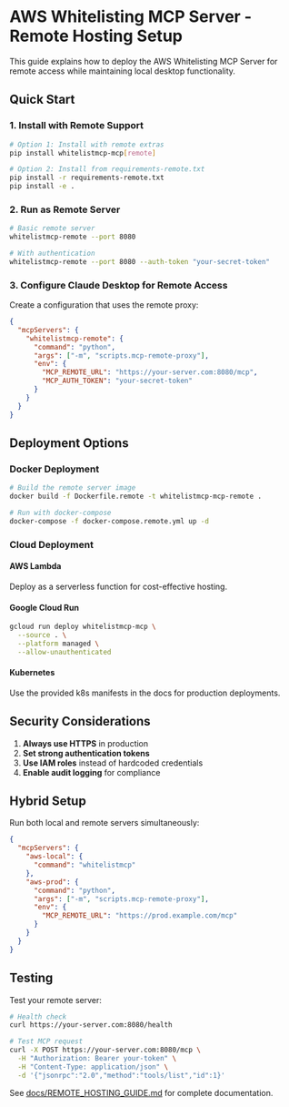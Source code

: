 # AWS Whitelisting MCP Server - Remote Hosting Setup

This guide explains how to deploy the AWS Whitelisting MCP Server for remote access while maintaining local desktop functionality.

## Quick Start

### 1. Install with Remote Support

```bash
# Option 1: Install with remote extras
pip install whitelistmcp-mcp[remote]

# Option 2: Install from requirements-remote.txt
pip install -r requirements-remote.txt
pip install -e .
```

### 2. Run as Remote Server

```bash
# Basic remote server
whitelistmcp-remote --port 8080

# With authentication
whitelistmcp-remote --port 8080 --auth-token "your-secret-token"
```

### 3. Configure Claude Desktop for Remote Access

Create a configuration that uses the remote proxy:

```json
{
  "mcpServers": {
    "whitelistmcp-remote": {
      "command": "python",
      "args": ["-m", "scripts.mcp-remote-proxy"],
      "env": {
        "MCP_REMOTE_URL": "https://your-server.com:8080/mcp",
        "MCP_AUTH_TOKEN": "your-secret-token"
      }
    }
  }
}
```

## Deployment Options

### Docker Deployment

```bash
# Build the remote server image
docker build -f Dockerfile.remote -t whitelistmcp-mcp-remote .

# Run with docker-compose
docker-compose -f docker-compose.remote.yml up -d
```

### Cloud Deployment

#### AWS Lambda
Deploy as a serverless function for cost-effective hosting.

#### Google Cloud Run
```bash
gcloud run deploy whitelistmcp-mcp \
  --source . \
  --platform managed \
  --allow-unauthenticated
```

#### Kubernetes
Use the provided k8s manifests in the docs for production deployments.

## Security Considerations

1. **Always use HTTPS** in production
2. **Set strong authentication tokens**
3. **Use IAM roles** instead of hardcoded credentials
4. **Enable audit logging** for compliance

## Hybrid Setup

Run both local and remote servers simultaneously:

```json
{
  "mcpServers": {
    "aws-local": {
      "command": "whitelistmcp"
    },
    "aws-prod": {
      "command": "python",
      "args": ["-m", "scripts.mcp-remote-proxy"],
      "env": {
        "MCP_REMOTE_URL": "https://prod.example.com/mcp"
      }
    }
  }
}
```

## Testing

Test your remote server:

```bash
# Health check
curl https://your-server.com:8080/health

# Test MCP request
curl -X POST https://your-server.com:8080/mcp \
  -H "Authorization: Bearer your-token" \
  -H "Content-Type: application/json" \
  -d '{"jsonrpc":"2.0","method":"tools/list","id":1}'
```

See [docs/REMOTE_HOSTING_GUIDE.md](docs/REMOTE_HOSTING_GUIDE.md) for complete documentation.